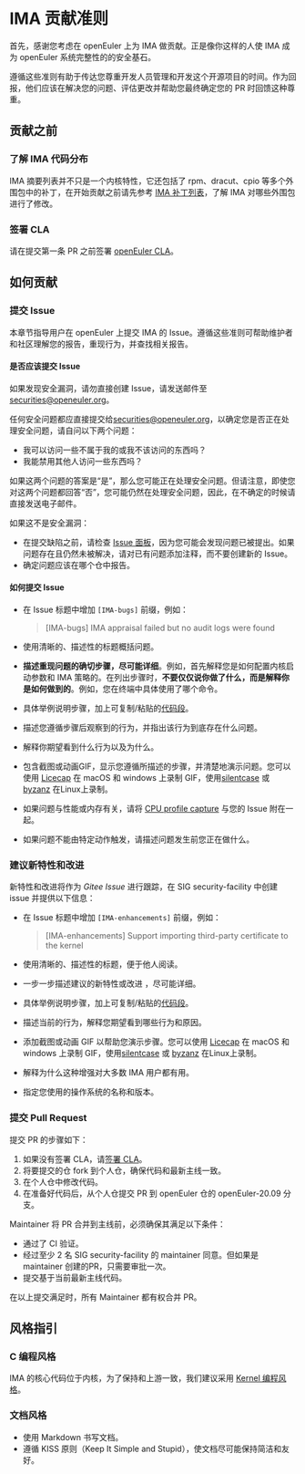 # IMA 贡献准则

首先，感谢您考虑在 openEuler 上为 IMA 做贡献。正是像你这样的人使 IMA 成为 openEuler 系统完整性的的安全基石。

遵循这些准则有助于传达您尊重开发人员管理和开发这个开源项目的时间。作为回报，他们应该在解决您的问题、评估更改并帮助您最终确定您的 PR 时回馈这种尊重。

## 贡献之前

### 了解 IMA 代码分布

IMA 摘要列表并不只是一个内核特性，它还包括了 rpm、dracut、cpio 等多个外围包中的补丁，在开始贡献之前请先参考 [IMA 补丁列表](https://gitee.com/openeuler/security-facility/tree/master/ima/src/README.md)，了解 IMA 对哪些外围包进行了修改。

### 签署 CLA

请在提交第一条 PR 之前签署 [openEuler CLA](https://clasign.osinfra.cn/sign/Z2l0ZWUlMkZvcGVuZXVsZXI=)。

## 如何贡献

### 提交 Issue

本章节指导用户在 openEuler 上提交 IMA 的 Issue。遵循这些准则可帮助维护者和社区理解您的报告，重现行为，并查找相关报告。

#### 是否应该提交 Issue

如果发现安全漏洞，请勿直接创建 Issue，请发送邮件至 [securities@openeuler.org](mailto:securities@openeuler.org)。

任何安全问题都应直接提交给[securities@openeuler.org](mailto:securities@openeuler.org)，以确定您是否正在处理安全问题，请自问以下两个问题：

* 我可以访问一些不属于我的或我不该访问的东西吗？
* 我能禁用其他人访问一些东西吗？

如果这两个问题的答案是“是”，那么您可能正在处理安全问题。但请注意，即使您对这两个问题都回答“否”，您可能仍然在处理安全问题，因此，在不确定的时候请直接发送电子邮件。

如果这不是安全漏洞：

* 在提交缺陷之前，请检查 [Issue 面板](https://gitee.com/openeuler/security-facility/issues)，因为您可能会发现问题已被提出。如果问题存在且仍然未被解决，请对已有问题添加注释，而不要创建新的 Issue。
* 确定问题应该在哪个仓中报告。

#### 如何提交 Issue

* 在 Issue 标题中增加 `[IMA-bugs]` 前缀，例如：

  > [IMA-bugs] IMA appraisal failed but no audit logs were found

* 使用清晰的、描述性的标题概括问题。

* **描述重现问题的确切步骤，尽可能详细**。例如，首先解释您是如何配置内核启动参数和 IMA 策略的。在列出步骤时，**不要仅仅说你做了什么，而是解释你是如何做到的**。例如，您在终端中具体使用了哪个命令。

* 具体举例说明步骤，加上可复制/粘贴的[代码段](https://help.github.com/items/markdown-basics/#multi-line)。

* 描述您遵循步骤后观察到的行为，并指出该行为到底存在什么问题。

* 解释你期望看到什么行为以及为什么。

* 包含截图或动画GIF，显示您遵循所描述的步骤，并清楚地演示问题。您可以使用 [Licecap](https://www.cockos.com/licecap/) 在 macOS 和 windows 上录制 GIF，使用[silentcase](https://github.com/colinkeenan/silentcast) 或 [byzanz](https://github.com/GNOME/byzanz) 在Linux上录制。

* 如果问题与性能或内存有关，请将 [CPU profile capture](https://flight-manual.atom.io/hacking-atom/sections/debugging/#diagnose-runtime-performance) 与您的 Issue 附在一起。

- 如果问题不能由特定动作触发，请描述问题发生前您正在做什么。

### 建议新特性和改进

新特性和改进将作为 *Gitee Issue* 进行跟踪，在 SIG security-facility 中创建 issue 并提供以下信息：

* 在 Issue 标题中增加 `[IMA-enhancements]` 前缀，例如：

  > [IMA-enhancements] Support importing third-party certificate to the kernel

* 使用清晰的、描述性的标题，便于他人阅读。

* 一步一步描述建议的新特性或改进 ，尽可能详细。

* 具体举例说明步骤，加上可复制/粘贴的[代码段](https://help.github.com/items/markdown-basics/#multi-line)。

* 描述当前的行为，解释您期望看到哪些行为和原因。

* 添加截图或动画 GIF 以帮助您演示步骤。您可以使用 [Licecap](https://www.cockos.com/licecap/) 在 macOS 和 windows 上录制 GIF，使用[silentcase](https://github.com/colinkeenan/silentcast) 或 [byzanz](https://github.com/GNOME/byzanz) 在Linux上录制。

* 解释为什么这种增强对大多数 IMA 用户都有用。

- 指定您使用的操作系统的名称和版本。

### 提交 Pull Request

提交 PR 的步骤如下：

1. 如果没有签署 CLA，请[签署 CLA](https://clasign.osinfra.cn/sign/Z2l0ZWUlMkZvcGVuZXVsZXI=)。
2. 将要提交的仓 fork 到个人仓，确保代码和最新主线一致。
3. 在个人仓中修改代码。
4. 在准备好代码后，从个人仓提交 PR 到 openEuler 仓的 openEuler-20.09 分支。

Maintainer 将 PR 合并到主线前，必须确保其满足以下条件：

* 通过了 CI 验证。
* 经过至少 2 名 SIG security-facility 的 maintainer 同意。但如果是 maintainer 创建的PR，只需要审批一次。
* 提交基于当前最新主线代码。

在以上提交满足时，所有 Maintainer 都有权合并 PR。

## 风格指引

### C 编程风格

IMA 的核心代码位于内核，为了保持和上游一致，我们建议采用 [Kernel 编程风格](https://www.kernel.org/doc/html/v4.10/process/coding-style.html)。

### 文档风格

* 使用 Markdown 书写文档。
* 遵循 KISS 原则（Keep It Simple and Stupid），使文档尽可能保持简洁和友好。